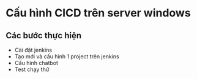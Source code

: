 # Cấu hình CICD trên server windows

## Các bước thực hiện

* Cài đặt jenkins
* Tạo mới và cấu hình 1 project trên jenkins
* Cấu hình chatbot
* Test chạy thử
